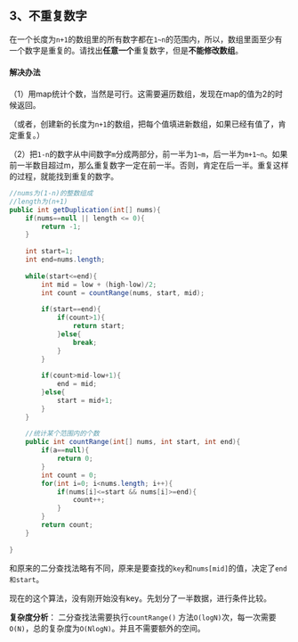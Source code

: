 ## 3、不重复数字

在一个长度为`n+1`的数组里的所有数字都在`1~n`的范围内，所以，数组里面至少有一个数字是重复的。请找出**任意一个**重复数字，但是**不能修改数组**。

#### 解决办法

（1）用map统计个数，当然是可行。这需要遍历数组，发现在map的值为2的时候返回。

​         （或者，创建新的长度为`n+1`的数组，把每个值填进新数组，如果已经有值了，肯定重复。）



（2）把`1-n`的数字从中间数字`m`分成两部分，前一半为`1~m`，后一半为`m+1~n`。如果前一半数目超过m，那么重复数字一定在前一半。否则，肯定在后一半。重复这样的过程，就能找到重复的数字。

~~~java
//nums为(1-n)的整数组成
//length为(n+1)
public int getDuplication(int[] nums){
    if(nums==null || length <= 0){
        return -1;
    }
    
    int start=1;
    int end=nums.length;
    
    while(start<=end){
        int mid = low + (high-low)/2;
        int count = countRange(nums, start, mid);
        
        if(start==end){
            if(count>1){
                return start;
            }else{
                break;
            }
        }
        
        if(count>mid-low+1){
            end = mid;
        }else{
            start = mid+1;
        }
    }
    
    //统计某个范围内的个数
    public int countRange(int[] nums, int start, int end){
        if(a==null){
            return 0;
        }
        int count = 0;
        for(int i=0; i<nums.length; i++){
            if(nums[i]<=start && nums[i]>=end){
                count++;
            }
        }
        return count;
    }
    
}
~~~

和原来的二分查找法略有不同，原来是要查找的`key`和`nums[mid]`的值，决定了`end和start`。

现在的这个算法，没有刚开始没有key。先划分了一半数据，进行条件比较。

**复杂度分析**： 二分查找法需要执行`countRange()`  方法` O(logN) `次，每一次需要`O(N)`，总的复杂度为`O(NlogN)`。并且不需要额外的空间。

